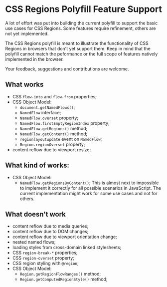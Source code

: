 CSS Regions Polyfill Feature Support
=====

A lot of effort was put into building the current polyfill to support the basic use cases for CSS Regions.
Some features require refinement, others are not yet implemented.

The CSS Regions polyfill is meant to illustrate the functionality of CSS Regions in browsers that don't yet support
them. Keep in mind that the polyfill cannot match the peformance or the full scope of features natively
implemented in the browser.

Your feedback, suggestions and contributions are welcome.


What works
---
- CSS `flow-into` and `flow-from` properties;
- CSS Object Model:
  - `document.getNamedFlows()`;
  - `NamedFlow` interface;
  - `NamedFlow.overset` property;
  - `NamedFlow.firstEmptyRegionIndex` property;
  - `NamedFlow.getRegions()` method;
  - `NamedFlow.getContent()` method;
  - `regionlayoutupdate` event on `NamedFlow`;
  - `Region.regionOverset` property;
- content reflow due to viewport resize;

What kind of works:
---
- CSS Object Model:
    - `NamedFlow.getRegionsByContent()`;
    This is almost next to impossible to implement it correctly for all possible scenarios in JavaScript. The current
    implementation might work for some use cases and not for others.

What doesn't work
---
- content reflow due to media queries;
- content reflow due to DOM changes;
- content reflow due to viewport orientation change;
- nested named flows;
- loading styles from cross-domain linked stylesheets;
- CSS `region-break-*` properties;
- CSS `region-overset` property;
- CSS region styling with `@region`;
- CSS Object Model:
  - `Region.getRegionFlowRanges()` method;
  - `Region.getComputedRegionStyle()` method;

